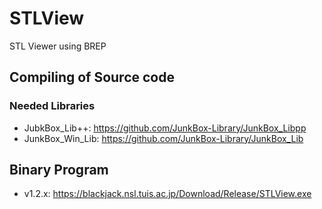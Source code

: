 # STLView

STL Viewer using BREP

## Compiling of Source code
### Needed Libraries
- JubkBox_Lib++: https://github.com/JunkBox-Library/JunkBox_Libpp
- JunkBox_Win_Lib: https://github.com/JunkBox-Library/JunkBox_Lib

## Binary Program
- v1.2.x: https://blackjack.nsl.tuis.ac.jp/Download/Release/STLView.exe
